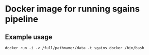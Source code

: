 # Docker image for running sgains pipeline



## Example usage

```
docker run -i -v /full/pathname:/data -t sgains_docker /bin/bash
```
